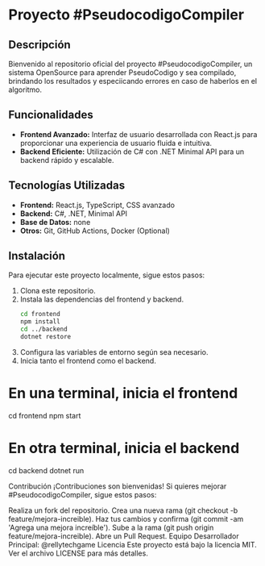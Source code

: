 # Proyecto #PseudocodigoCompiler

## Descripción
Bienvenido al repositorio oficial del proyecto #PseudocodigoCompiler, un sistema OpenSource para aprender PseudoCodigo y sea compilado, brindando los resultados y especiicando errores en caso de haberlos en el algoritmo.

## Funcionalidades
- **Frontend Avanzado:** Interfaz de usuario desarrollada con React.js para proporcionar una experiencia de usuario fluida e intuitiva.
- **Backend Eficiente:** Utilización de C# con .NET Minimal API para un backend rápido y escalable.

## Tecnologías Utilizadas
- **Frontend:** React.js, TypeScript, CSS avanzado
- **Backend:** C#, .NET, Minimal API
- **Base de Datos:** none
- **Otros:** Git, GitHub Actions, Docker (Optional)

## Instalación
Para ejecutar este proyecto localmente, sigue estos pasos:

1. Clona este repositorio.
2. Instala las dependencias del frontend y backend.
   ```bash
   cd frontend
   npm install
   cd ../backend
   dotnet restore
3. Configura las variables de entorno según sea necesario.
4. Inicia tanto el frontend como el backend.
# En una terminal, inicia el frontend
cd frontend
npm start

# En otra terminal, inicia el backend
cd backend
dotnet run

Contribución
¡Contribuciones son bienvenidas! Si quieres mejorar #PseudocodigoCompiler, sigue estos pasos:

Realiza un fork del repositorio.
Crea una nueva rama (git checkout -b feature/mejora-increible).
Haz tus cambios y confirma (git commit -am 'Agrega una mejora increíble').
Sube a la rama (git push origin feature/mejora-increible).
Abre un Pull Request.
Equipo
Desarrollador Principal: @rellytechgame
Licencia
Este proyecto está bajo la licencia MIT. Ver el archivo LICENSE para más detalles.
